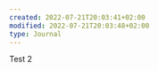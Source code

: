 ```yaml
---
created: 2022-07-21T20:03:41+02:00
modified: 2022-07-21T20:03:48+02:00
type: Journal
---
```


Test 2
